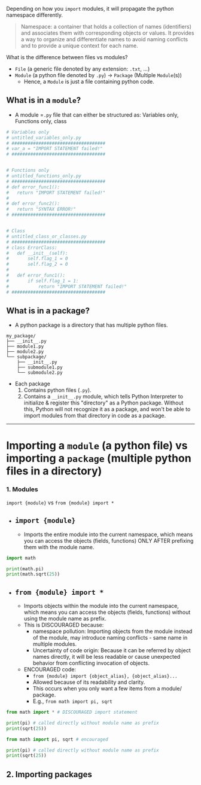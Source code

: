 Depending on how you `import` modules, it will propagate the python namespace differently.
> Namespace: a container that holds a collection of names (identifiers) and associates them with corresponding objects or values. It provides a way to organize and differentiate names to avoid naming conflicts and to provide a unique context for each name.

What is the difference between files vs modules?
- `File` (a generic file denoted by any extension: `.txt`, ...)
- `Module` (a python file denoted by `.py`) $\rightarrow$ `Package` (Multiple `Module`(s))
	- Hence, a `Module` is just a file containing python code.

## What is in a `module`?
- A module =`.py` file that can either be structured as: Variables only, Functions only, class
```python
# Variables only
# untitled_variables_only.py
# ###################################
# var_a = "IMPORT STATEMENT failed!"
# ###################################


# Functions only
# untitled_functions_only.py
# ###################################
# def error_func1():
# 	return "IMPORT STATEMENT failed!"
# 	
# def error_func2():
# 	return "SYNTAX ERROR!"
# ###################################


# Class 
# untitled_class_or_classes.py
# ###################################
# class ErrorClass:
# 	def __init__(self):
# 		self.flag_1 = 0
# 		self.flag_2 = 0
# 		
# 	def error_func1():
# 		if self.flag_1 = 1:
# 			return "IMPORT STATEMENT failed!"
# ###################################
```

## What is in a package?
- A python package is a directory that has multiple python files.

```
my_package/
├── __init__.py
├── module1.py
├── module2.py
└── subpackage/
    ├── __init__.py
    ├── submodule1.py
    └── submodule2.py
```
- Each package 
	1) Contains python files (`.py`).
	2) Contains a `__init__.py` module, which tells Python Interpreter to initialize & register this "directory" as a Python package. Without this, Python will not recognize it as a package, and won't be able to import modules from that directory in code as a package.

-----
# Importing a `module` (a python file) vs importing a `package` (multiple python files in a directory)

### 1. Modules
 `import {module}` vs `from {module} import *`
- ## `import {module}`
	- Imports the entire module into the current namespace, which means you can access the objects (fields, functions) ONLY AFTER prefixing them with the module name.
```python
import math

print(math.pi)
print(math.sqrt(25))
```

- ## `from {module} import *`
	- Imports objects within the module into the current namespace, which means you can access the objects (fields, functions) without using the module name as prefix.
	- This is DISCOURAGED because:
		- namespace pollution: Importing objects from the module instead of the module, may introduce naming conflicts - same name in multiple modules.
		- Uncertainty of code origin: Because it can be referred by object names directly, it will be less readable or cause unexpected behavior from conflicting invocation of objects.
	- ENCOURAGED code: 
		- `from {module} import {object_alias}, {object_alias}...`
		- Allowed because of its readability and clarity.
		- This occurs when you only want a few items from a module/ package.
		- E.g., `from math import pi, sqrt`
```python
from math import * # DISCOURAGED import statement

print(pi) # called directly without module name as prefix
print(sqrt(25))
```
```python
from math import pi, sqrt # encouraged 

print(pi) # called directly without module name as prefix
print(sqrt(25))
```


## 2. Importing packages